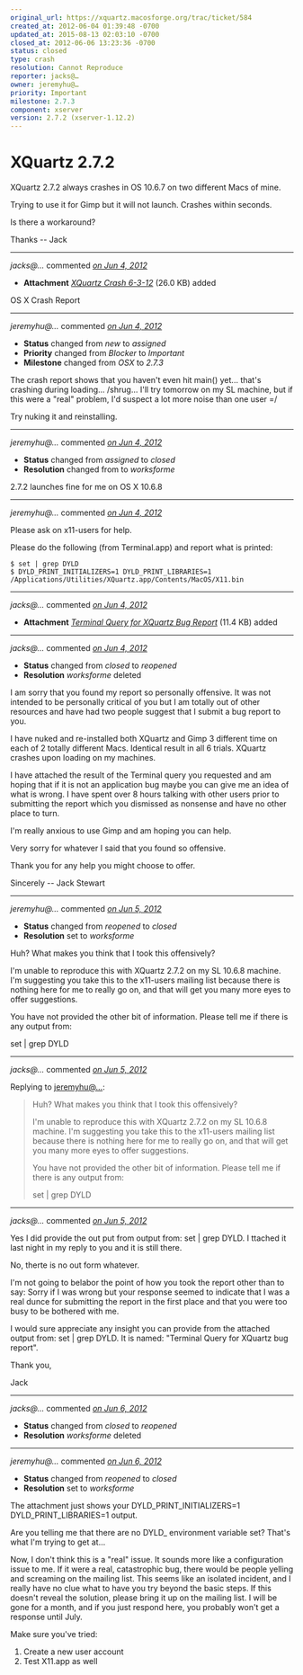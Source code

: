 ```yaml
---
original_url: https://xquartz.macosforge.org/trac/ticket/584
created_at: 2012-06-04 01:39:48 -0700
updated_at: 2015-08-13 02:03:10 -0700
closed_at: 2012-06-06 13:23:36 -0700
status: closed
type: crash
resolution: Cannot Reproduce
reporter: jacks@…
owner: jeremyhu@…
priority: Important
milestone: 2.7.3
component: xserver
version: 2.7.2 (xserver-1.12.2)
---
```


XQuartz 2.7.2
=============


XQuartz 2.7.2 always crashes in OS 10.6.7 on two different Macs of mine.

Trying to use it for Gimp but it will not launch. Crashes within seconds.

Is there a workaround?

Thanks -- Jack



---

*jacks@…* commented *[on Jun 4, 2012](https://xquartz.macosforge.org/trac/attachment/ticket/584/XQuartz%20Crash%206-3-12 "June 4, 2012 at 1:42 AM PDT")*

-   **Attachment** *[XQuartz Crash 6-3-12](../attachment/ticket/584/XQuartz%20Crash%206-3-12)* (26.0 KB) added

OS X Crash Report



---

*jeremyhu@…* commented *[on Jun 4, 2012](https://xquartz.macosforge.org/trac/ticket/584#comment:1 "June 4, 2012 at 2:03 AM PDT")*

-   **Status** changed from *new* to *assigned*
-   **Priority** changed from *Blocker* to *Important*
-   **Milestone** changed from *OSX* to *2.7.3*

The crash report shows that you haven't even hit main() yet... that's crashing during loading... /shrug... I'll try tomorrow on my SL machine, but if this were a "real" problem, I'd suspect a lot more noise than one user =/

Try nuking it and reinstalling.



---

*jeremyhu@…* commented *[on Jun 4, 2012](https://xquartz.macosforge.org/trac/ticket/584#comment:2 "June 4, 2012 at 2:55 PM PDT")*

-   **Status** changed from *assigned* to *closed*
-   **Resolution** changed from to *worksforme*

2.7.2 launches fine for me on OS X 10.6.8



---

*jeremyhu@…* commented *[on Jun 4, 2012](https://xquartz.macosforge.org/trac/ticket/584#comment:3 "June 4, 2012 at 2:56 PM PDT")*

Please ask on x11-users for help.

Please do the following (from Terminal.app) and report what is printed:

    $ set | grep DYLD
    $ DYLD_PRINT_INITIALIZERS=1 DYLD_PRINT_LIBRARIES=1 /Applications/Utilities/XQuartz.app/Contents/MacOS/X11.bin


---

*jacks@…* commented *[on Jun 4, 2012](https://xquartz.macosforge.org/trac/attachment/ticket/584/Terminal%20Query%20for%20XQuartz%20Bug%20Report "June 4, 2012 at 10:41 PM PDT")*

-   **Attachment** *[Terminal Query for XQuartz Bug Report](../attachment/ticket/584/Terminal%20Query%20for%20XQuartz%20Bug%20Report)* (11.4 KB) added



---

*jacks@…* commented *[on Jun 4, 2012](https://xquartz.macosforge.org/trac/ticket/584#comment:4 "June 4, 2012 at 10:49 PM PDT")*

-   **Status** changed from *closed* to *reopened*
-   **Resolution** *worksforme* deleted

I am sorry that you found my report so personally offensive. It was not intended to be personally critical of you but I am totally out of other resources and have had two people suggest that I submit a bug report to you.

I have nuked and re-installed both XQuartz and Gimp 3 different time on each of 2 totally different Macs. Identical result in all 6 trials. XQuartz crashes upon loading on my machines.

I have attached the result of the Terminal query you requested and am hoping that if it is not an application bug maybe you can give me an idea of what is wrong. I have spent over 8 hours talking with other users prior to submitting the report which you dismissed as nonsense and have no other place to turn.

I'm really anxious to use Gimp and am hoping you can help.

Very sorry for whatever I said that you found so offensive.

Thank you for any help you might choose to offer.

Sincerely -- Jack Stewart



---

*jeremyhu@…* commented *[on Jun 5, 2012](https://xquartz.macosforge.org/trac/ticket/584#comment:5 "June 5, 2012 at 10:44 AM PDT")*

-   **Status** changed from *reopened* to *closed*
-   **Resolution** set to *worksforme*

Huh? What makes you think that I took this offensively?

I'm unable to reproduce this with XQuartz 2.7.2 on my SL 10.6.8 machine. I'm suggesting you take this to the x11-users mailing list because there is nothing here for me to really go on, and that will get you many more eyes to offer suggestions.

You have not provided the other bit of information. Please tell me if there is any output from:

set | grep DYLD



---

*jacks@…* commented *[on Jun 5, 2012](https://xquartz.macosforge.org/trac/ticket/584#comment:6 "June 5, 2012 at 11:07 AM PDT")*

Replying to [jeremyhu@…](https://xquartz.macosforge.org/trac/ticket/584#comment:5):

> Huh? What makes you think that I took this offensively?
>
> I'm unable to reproduce this with XQuartz 2.7.2 on my SL 10.6.8 machine. I'm suggesting you take this to the x11-users mailing list because there is nothing here for me to really go on, and that will get you many more eyes to offer suggestions.
>
> You have not provided the other bit of information. Please tell me if there is any output from:
>
> set | grep DYLD



---

*jacks@…* commented *[on Jun 5, 2012](https://xquartz.macosforge.org/trac/ticket/584#comment:7 "June 5, 2012 at 11:15 AM PDT")*

Yes I did provide the out put from output from: set | grep DYLD. I ttached it last night in my reply to you and it is still there.

No, therte is no out form whatever.

I'm not going to belabor the point of how you took the report other than to say: Sorry if I was wrong but your response seemed to indicate that I was a real dunce for submitting the report in the first place and that you were too busy to be bothered with me.

I would sure appreciate any insight you can provide from the attached output from: set | grep DYLD. It is named: "Terminal Query for XQuartz bug report".

Thank you,

Jack



---

*jacks@…* commented *[on Jun 6, 2012](https://xquartz.macosforge.org/trac/ticket/584#comment:8 "June 6, 2012 at 12:15 PM PDT")*

-   **Status** changed from *closed* to *reopened*
-   **Resolution** *worksforme* deleted



---

*jeremyhu@…* commented *[on Jun 6, 2012](https://xquartz.macosforge.org/trac/ticket/584#comment:9 "June 6, 2012 at 1:23 PM PDT")*

-   **Status** changed from *reopened* to *closed*
-   **Resolution** set to *worksforme*

The attachment just shows your DYLD\_PRINT\_INITIALIZERS=1 DYLD\_PRINT\_LIBRARIES=1 output.

Are you telling me that there are no DYLD\_ environment variable set? That's what I'm trying to get at...

Now, I don't think this is a "real" issue. It sounds more like a configuration issue to me. If it were a real, catastrophic bug, there would be people yelling and screaming on the mailing list. This seems like an isolated incident, and I really have no clue what to have you try beyond the basic steps. If this doesn't reveal the solution, please bring it up on the mailing list. I will be gone for a month, and if you just respond here, you probably won't get a response until July.

Make sure you've tried:

1) Create a new user account
2) Test X11.app as well



